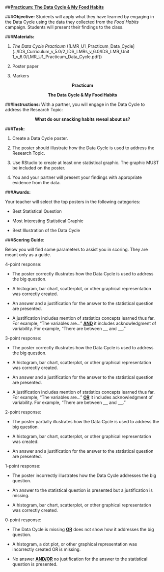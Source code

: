 ##**<u>Practicum: The Data Cycle & My Food Habits</u>**

###**Objective:**
Students will apply what they have learned by engaging in the Data Cycle using the data they
collected from the *Food Habits* campaign. Students will present their findings to the class.

###**Materials:**
1. *The Data Cycle Practicum* ([LMR_U1_Practicum_Data_Cycle](../IDS_Curriculum_v_5.0/2_IDS_LMRs_v_6.0/IDS_LMR_Unit 1_v_6.0/LMR_U1_Practicum_Data_Cycle.pdf))

2. Poster paper

3. Markers

**<center>Practicum</center>**

**<center>The Data Cycle & My Food Habits</center>**

###**Instructions:**
With a partner, you will engage in the Data Cycle to address the Research Topic:

**<center>What do our snacking habits reveal about us?</center>**

###**Task:**
1. Create a Data Cycle poster.

2. The poster should illustrate how the Data Cycle is used to address the Research Topic.

3. Use RStudio to create at least one statistical graphic. The graphic MUST be included on the
poster.

4. You and your partner will present your findings with appropriate evidence from the data.

###**Awards:**

Your teacher will select the top posters in the following categories:

* Best Statistical Question

* Most Interesting Statistical Graphic

* Best Illustration of the Data Cycle

###**Scoring Guide:**

Below you will find some parameters to assist you in scoring. They are meant only as a
guide.

4-point response:

* The poster correctly illustrates how the Data Cycle is used to address the big question.

* A histogram, bar chart, scatterplot, or other graphical representation was correctly created.

* An answer and a justification for the answer to the statistical question are presented.

* A justification includes mention of statistics concepts learned thus far. For example, “The
variables are…” **<u>AND</u>** it includes acknowledgment of variability. For example, “There are between
<u>&nbsp;&nbsp;&nbsp;&nbsp;</u> and <u>&nbsp;&nbsp;&nbsp;&nbsp;</u>.”

3-point response:

* The poster correctly illustrates how the Data Cycle is used to address the big question.

* A histogram, bar chart, scatterplot, or other graphical representation was correctly created.

* An answer and a justification for the answer to the statistical question are presented.

* A justification includes mention of statistics concepts learned thus far. For example, “The
variables are…” **<u>OR</u>** it includes acknowledgment of variability. For example, “There are between
<u>&nbsp;&nbsp;&nbsp;&nbsp;</u> and <u>&nbsp;&nbsp;&nbsp;&nbsp;</u>.”

2-point response:

* The poster partially illustrates how the Data Cycle is used to address the big question.

* A histogram, bar chart, scatterplot, or other graphical representation was created.

* An answer and a justification for the answer to the statistical question are presented.

1-point response:

* The poster incorrectly illustrates how the Data Cycle addresses the big question.

* An answer to the statistical question is presented but a justification is missing.

* A histogram, bar chart, scatterplot, or other graphical representation was correctly created.

0-point response:

* The Data Cycle is missing **<u>OR</u>** does not show how it addresses the big question.

* A histogram, a dot plot, or other graphical representation was incorrectly created OR is missing.

* No answer **<u>AND/OR</u>** no justification for the answer to the statistical question is presented.